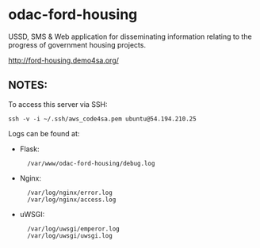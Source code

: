 odac-ford-housing
=================

USSD, SMS &amp; Web application for disseminating information relating to the progress of government housing projects.

http://ford-housing.demo4sa.org/


NOTES:
------
To access this server via SSH:

    ssh -v -i ~/.ssh/aws_code4sa.pem ubuntu@54.194.210.25

Logs can be found at:

* Flask:

        /var/www/odac-ford-housing/debug.log

* Nginx:

        /var/log/nginx/error.log
        /var/log/nginx/access.log

* uWSGI:

        /var/log/uwsgi/emperor.log
        /var/log/uwsgi/uwsgi.log